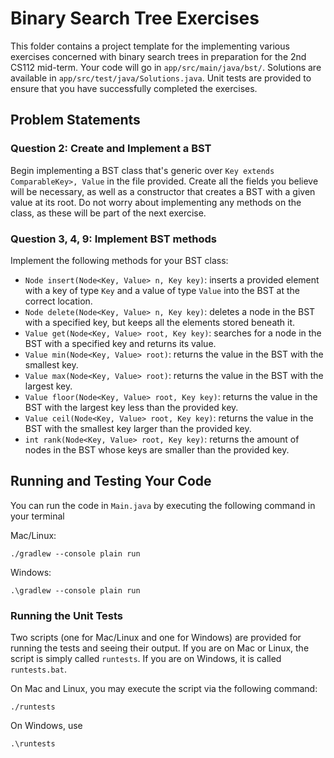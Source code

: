 # Binary Search Tree Exercises

This folder contains a project template for the implementing various exercises concerned with binary search trees
in preparation for the 2nd CS112 mid-term. Your code will go in `app/src/main/java/bst/`. Solutions are available
in `app/src/test/java/Solutions.java`. Unit tests are provided to ensure that you have successfully completed the exercises.

## Problem Statements

### Question 2: Create and Implement a BST

Begin implementing a BST class that's generic over `Key extends ComparableKey>, Value` in the file provided. Create all the fields you believe will be necessary, as well
as a constructor that creates a BST with a given value at its root. Do not worry about implementing any methods on the class, as these
will be part of the next exercise.

### Question 3, 4, 9: Implement BST methods

Implement the following methods for your BST class:

* `Node insert(Node<Key, Value> n, Key key)`: inserts a provided element with a key of type `Key` and a value of type `Value` into the BST at the correct location.
* `Node delete(Node<Key, Value> n, Key key)`: deletes a node in the BST with a specified key, but keeps all the elements stored beneath it.
* `Value get(Node<Key, Value> root, Key key)`: searches for a node in the BST with a specified key and returns its value.
* `Value min(Node<Key, Value> root)`: returns the value in the BST with the smallest key.
* `Value max(Node<Key, Value> root)`: returns the value in the BST with the largest key.
* `Value floor(Node<Key, Value> root, Key key)`: returns the value in the BST with the largest key less than the provided key.
* `Value ceil(Node<Key, Value> root, Key key)`: returns the value in the BST with the smallest key larger than the provided key.
* `int rank(Node<Key, Value> root, Key key)`: returns the amount of nodes in the BST whose keys are smaller than the provided key.

## Running and Testing Your Code

You can run the code in `Main.java` by executing the following command in your terminal

Mac/Linux:
```
./gradlew --console plain run
```

Windows:
```
.\gradlew --console plain run
```

### Running the Unit Tests

Two scripts (one for Mac/Linux and one for Windows) are provided for running the tests and seeing their output. If
you are on Mac or Linux, the script is simply called `runtests`. If you are on Windows, it is called `runtests.bat`.

On Mac and Linux, you may execute the script via the following command:
```
./runtests
```

On Windows, use
```
.\runtests
```
